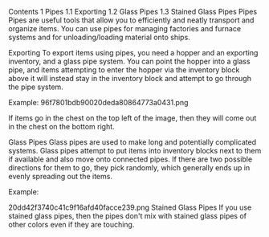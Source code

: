 Contents
1 Pipes
1.1 Exporting
1.2 Glass Pipes
1.3 Stained Glass Pipes
Pipes
Pipes are useful tools that allow you to efficiently and neatly transport and organize items. You can use pipes for managing factories and furnace systems and for unloading/loading material onto ships.

Exporting
To export items using pipes, you need a hopper and an exporting inventory, and a glass pipe system. You can point the hopper into a glass pipe, and items attempting to enter the hopper via the inventory block above it will instead stay in the inventory block and attempt to go through the pipe system.

Example: 96f7801bdb90020deda80864773a0431.png

If items go in the chest on the top left of the image, then they will come out in the chest on the bottom right.

Glass Pipes
Glass pipes are used to make long and potentially complicated systems. Glass pipes attempt to put items into inventory blocks next to them if available and also move onto connected pipes. If there are two possible directions for them to go, they pick randomly, which generally ends up in evenly spreading out the items.

Example:

20dd42f3740c41c9f16afd40facce239.png
Stained Glass Pipes
If you use stained glass pipes, then the pipes don't mix with stained glass pipes of other colors even if they are touching.